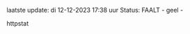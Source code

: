 laatste update: 
di 12-12-2023 17:38   uur 
Status: FAALT - geel - 
<div class="service Y">httpstat</div>